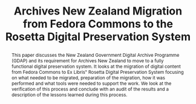 ---
abstract: This paper discusses the New Zealand Government Digital Archive Programme
  (GDAP) and its requirement for Archives New Zealand to move to a fully functional
  digital preservation system. It looks at the migration of digital content from Fedora
  Commons to Ex Libris‟ Rosetta Digital Preservation System focusing on what needed
  to be migrated, preparation of the migration, how it was performed and what tools
  were needed to support the work. We look at the verification of this process and
  conclude with an audit of the results and a description of the lessons learned during
  this process.
creators:
- Jan Hutar
date: null
document_url: https://services.phaidra.univie.ac.at/api/object/o:377389/download
grand_parent: iPRES
institutions: []
keywords:
- management
- measurement
- verification
- lisbon
landing_page_url: https://phaidra.univie.ac.at/o:377389
language: eng
layout: publication
license: CC BY-SA 2.0 AT
notes_url: null
parent: iPRES 2013
publication_type: paper
size: 538671
slides_url: null
source_name: iPRES
stream_url: null
title: Archives New Zealand Migration from Fedora Commons to the Rosetta Digital Preservation
  System
year: 2013
---